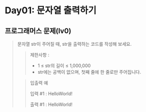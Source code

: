 # Day01: 문자열 출력하기
## 프로그래머스 문제(lv0)
> 문자열 str이 주어질 때, str을 출력하는 코드를 작성해 보세요.
>
> >제한사항 :
> >
> > - 1 ≤ str의 길이 ≤ 1,000,000 
> > - str에는 공백이 없으며, 첫째 줄에 한 줄로만 주어집니다.
>
> > 입출력 예
> >
> > 입력 #1 : HelloWorld!
> >
> > 출력 #1 : HelloWorld!